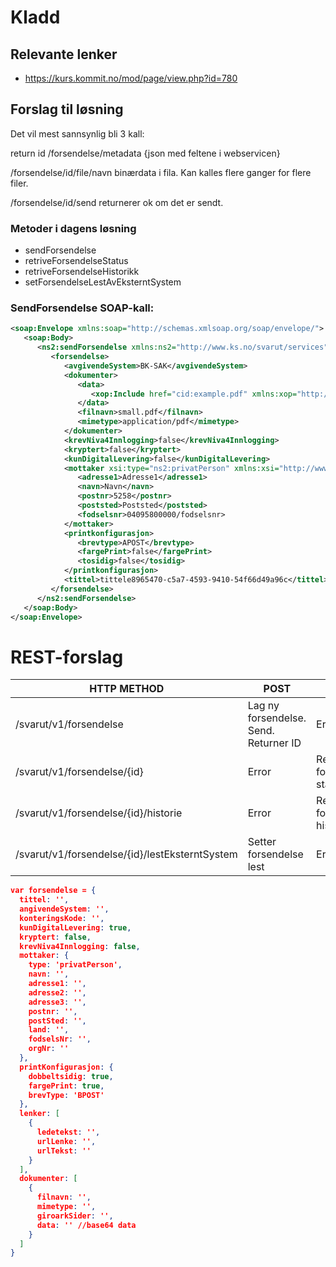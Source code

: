 # Kladd

## Relevante lenker
* https://kurs.kommit.no/mod/page/view.php?id=780

## Forslag til løsning

Det vil mest sannsynlig bli 3 kall:

return id /forsendelse/metadata {json med feltene i webservicen}

/forsendelse/id/file/navn binærdata i fila. Kan kalles flere ganger for flere filer.

/forsendelse/id/send returnerer ok om det er sendt.

### Metoder i dagens løsning
* sendForsendelse
* retriveForsendelseStatus
* retriveForsendelseHistorikk
* setForsendelseLestAvEksterntSystem

### SendForsendelse SOAP-kall:

```xml
<soap:Envelope xmlns:soap="http://schemas.xmlsoap.org/soap/envelope/">
   <soap:Body>
      <ns2:sendForsendelse xmlns:ns2="http://www.ks.no/svarut/services">
         <forsendelse>
            <avgivendeSystem>BK-SAK</avgivendeSystem>
            <dokumenter>
               <data>
                  <xop:Include href="cid:example.pdf" xmlns:xop="http://www.w3.org/2004/08/xop/include"/>
               </data>
               <filnavn>small.pdf</filnavn>
               <mimetype>application/pdf</mimetype>
            </dokumenter>
            <krevNiva4Innlogging>false</krevNiva4Innlogging>
            <kryptert>false</kryptert>
            <kunDigitalLevering>false</kunDigitalLevering>
            <mottaker xsi:type="ns2:privatPerson" xmlns:xsi="http://www.w3.org/2001/XMLSchema-instance">
               <adresse1>Adresse1</adresse1>
               <navn>Navn</navn>
               <postnr>5258</postnr>
               <poststed>Poststed</poststed>
               <fodselsnr>04095800000/fodselsnr>
            </mottaker>
            <printkonfigurasjon>
               <brevtype>APOST</brevtype>
               <fargePrint>false</fargePrint>
               <tosidig>false</tosidig>
            </printkonfigurasjon>
            <tittel>tittele8965470-c5a7-4593-9410-54f66d49a96c</tittel>
         </forsendelse>
      </ns2:sendForsendelse>
   </soap:Body>
</soap:Envelope>
```
# REST-forslag
| HTTP METHOD | POST            | GET       |
| ----------- | --------------- | --------- |
| /svarut/v1/forsendelse | Lag ny forsendelse. Send. Returner ID | Error |
| /svarut/v1/forsendelse/{id} | Error | Returnerer forsendelse status |
| /svarut/v1/forsendelse/{id}/historie | Error | Returnerer forsendelse historikk |
| /svarut/v1/forsendelse/{id}/lestEksterntSystem | Setter forsendelse lest | Error |

```json
var forsendelse = {
  tittel: '',
  angivendeSystem: '',
  konteringsKode: '',
  kunDigitalLevering: true,
  kryptert: false,
  krevNiva4Innlogging: false,
  mottaker: {
    type: 'privatPerson',
    navn: '',
    adresse1: '',
    adresse2: '',
    adresse3: '',
    postnr: '',
    postSted: '',
    land: '',
    fodselsNr: '',
    orgNr: ''
  },
  printKonfigurasjon: {
    dobbeltsidig: true,
    fargePrint: true,
    brevType: 'BPOST'
  },
  lenker: [
    {
      ledetekst: '',
      urlLenke: '',
      urlTekst: ''
    }
  ],
  dokumenter: [
    {
      filnavn: '',
      mimetype: '',
      giroarkSider: '',
      data: '' //base64 data
    }
  ]
}
```

